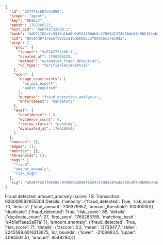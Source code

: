 ```json
{
  "id": "2274f8cb07b5a800",
  "scope": "agent",
  "key": "RESULT",
  "epoch": 1760286525,
  "host_pid": "9e6742732c60:1",
  "hash": "4d971702efc9315a1bd6b0d533f80db6c37859d2374956de544988162eb2e2ec",
  "cid": "QmV14d971702efc9315a1bd6b0d533f80db6c37859d2",
  "aicp": {
    "prov": {
      "issuer": "9e6742732c60:1",
      "created_at": 1760286525,
      "method": "automated_fraud_detection",
      "vc_type": "VerifiableCredential"
    },
    "ucon": {
      "usage_constraints": [
        "no_pii_export",
        "audit_required"
      ],
      "purpose": "fraud_detection_analysis",
      "enforcement": "mandatory"
    },
    "eval": {
      "confidence": 1.0,
      "evidence_count": 0,
      "review_status": "pending",
      "evaluated_at": 1760286525
    }
  },
  "sources": [],
  "edges": [],
  "metrics": {},
  "thresholds": {},
  "tags": [
    "fraud",
    "amount_anomaly",
    "risk_high"
  ],
  "sig": "a5e04f2ef788e8dc970560a3856f0a34c959d2b94ade220cd07dd688ed4a5623"
}
```

Fraud detected: amount_anomaly (score: 75)
Transaction: 026009592955504
Details: {'velocity': {'fraud_detected': True, 'risk_score': 70, 'details': {'total_amount': 239379952, 'amount_threshold': 10000000}}, 'duplicate': {'fraud_detected': True, 'risk_score': 85, 'details': {'duplicate_count': 27, 'first_seen': 1760285765, 'matching_hash': 'e4b1ef1aea3a67a1'}}, 'amount_anomaly': {'fraud_detected': True, 'risk_score': 71, 'details': {'zscore': 3.2, 'mean': 1373847.7, 'stdev': 2245589.6016213675, 'iqr_bounds': {'lower': -2106683.5, 'upper': 4084502.5}, 'amount': 8549284}}}